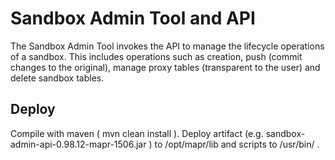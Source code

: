 # Sandbox Admin Tool and API

The Sandbox Admin Tool invokes the API to manage the lifecycle operations of a sandbox. This includes operations such as
 creation, push (commit changes to the original), manage proxy tables (transparent to the user) and delete sandbox 
 tables.
 
## Deploy
Compile with maven ( mvn clean install ).
Deploy artifact (e.g. sandbox-admin-api-0.98.12-mapr-1506.jar ) to /opt/mapr/lib and scripts to /usr/bin/ .

